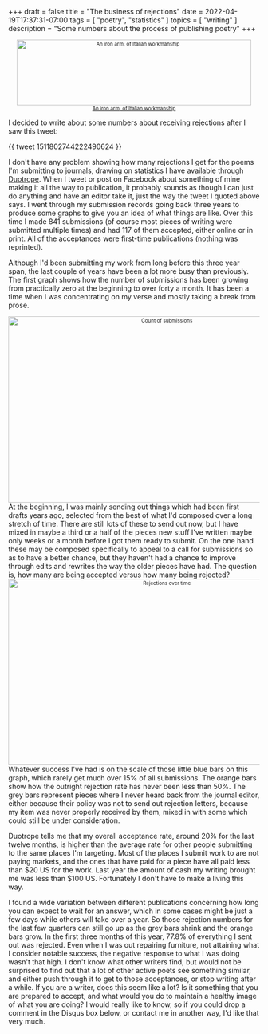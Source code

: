 +++
draft = false
title = "The business of rejections"
date = 2022-04-19T17:37:31-07:00
tags = [
  "poetry",
  "statistics"
]
topics = [
  "writing"
]
description = "Some numbers about the process of publishing poetry"
+++

<div align="center" style="font-size:x-small"><img src="https://milkfish08.s3.amazonaws.com/photo/blog/14592293198_4a0aa27714_o.jpg" alt="An iron arm, of Italian workmanship" width="470" height="131" /><br /><a href="https://archive.org/details/sussexarchaeolog08suss/page/316/mode/1up?view=theater">An iron arm, of Italian workmanship</a></div>

I decided to write about some numbers about receiving rejections after I saw this tweet:

{{ tweet 1511802744222490624 }}

I don't have any problem showing how many rejections I get for the poems I'm submitting to journals, drawing on statistics I have available through [Duotrope](https://duotrope.com).
When I tweet or post on Facebook about something of mine making it all the way to publication, it probably sounds as though I can just do anything and have an editor take it, just the way the tweet I quoted above says.
I went through my submission records going back three years to produce some graphs to give you an idea of what things are like.
Over this time I made 841 submissions (of course most pieces of writing were submitted multiple times) and had 117 of them accepted, either online or in print.
All of the acceptances were first-time publications (nothing was reprinted).

Although I'd been submitting my work from long before this three year span, the last couple of years have been a lot more busy than previously.
The first graph shows how the number of submissions has been growing from practically zero at the beginning to over forty a month.
It has been a time when I was concentrating on my verse and mostly taking a break from prose.

<div align="center" style="font-size:x-small"><img src="https://milkfish08.s3.amazonaws.com/photo/blog/submissions.png" title="Count of submissions" alt="Count of submissions" width=620 height=372 align="center"/></div>
At the beginning, I was mainly sending out things which had been first drafts years ago, selected from the best of what I'd composed over a long stretch of time.
There are still lots of these to send out now, but I have mixed in maybe a third or a half of the pieces new stuff I've written maybe only weeks or a month before I got them ready to submit.
On the one hand these may be composed specifically to appeal to a call for submissions so as to have a better chance, but they haven't had a chance to improve through edits and rewrites the way the older pieces have had.
The question is, how many are being accepted versus how many being rejected?

<div align="center" style="font-size:x-small"><img src="https://milkfish08.s3.amazonaws.com/photo/blog/rejections.png" title="Rejections over time" alt="Rejections over time" width=620 height=372 align="center"/></div>
Whatever success I've had is on the scale of those little blue bars on this graph, which rarely get much over 15% of all submissions.
The orange bars show how the outright rejection rate has never been less than 50%.
The grey bars represent pieces where I never heard back from the journal editor, either because their policy was not to send out rejection letters, because my item was never properly received by them, mixed in with some which could still be under consideration.

Duotrope tells me that my overall acceptance rate, around 20% for the last twelve months, is higher than the average rate for other people submitting to the same places I'm targeting.
Most of the places I submit work to are not paying markets, and the ones that have paid for a piece have all paid less than $20 US for the work.
Last year the amount of cash my writing brought me was less than $100 US.
Fortunately I don't have to make a living this way.

I found a wide variation between different publications concerning how long you can expect to wait for an answer, which in some cases might be just a few days while others will take over a year.
So those rejection numbers for the last few quarters can still go up as the grey bars shrink and the orange bars grow.
In the first three months of this year, 77.8% of everything I sent out was rejected.
Even when I was out repairing furniture, not attaining what I consider notable success, the negative response to what I was doing wasn't that high.
I don't know what other writers find, but would not be surprised to find out that a lot of other active poets see something similar, and either push through it to get to those acceptances, or stop writing after a while.
If you are a writer, does this seem like a lot?
Is it something that you are prepared to accept, and what would you do to maintain a healthy image of what you are doing?
I would really like to know, so if you could drop a comment in the Disqus box below, or contact me in another way, I'd like that very much.
